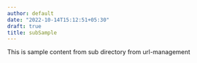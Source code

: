 ```yaml
---
author: default
date: "2022-10-14T15:12:51+05:30"
draft: true
title: subSample
---
```


This is sample content from sub directory from url-management